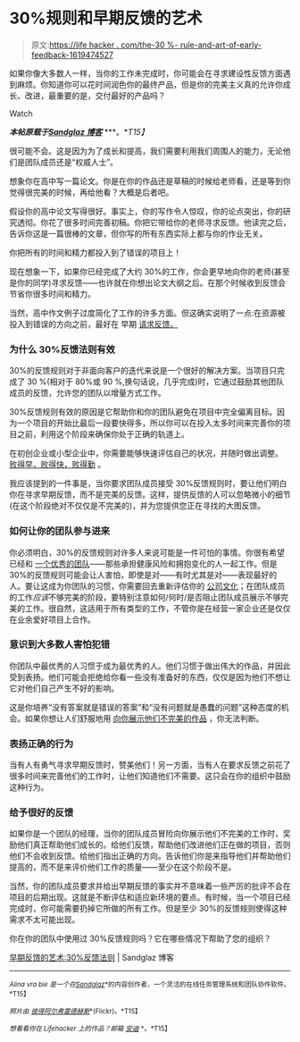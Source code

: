 # 30%规则和早期反馈的艺术

> 原文:[https://life hacker . com/the-30 %- rule-and-art-of-early-feedback-1619474527](https://lifehacker.com/the-30-percent-rule-and-the-art-of-early-feedback-1619474527)

如果你像大多数人一样，当你的工作未完成时，你可能会在寻求建设性反馈方面遇到麻烦。你知道你可以花时间润色你的最终产品，但是你的完美主义真的允许你成长、改进，最重要的是，交付最好的产品吗？

Watch

***本帖原载于***[***Sandglaz 博客***](http://blog.sandglaz.com/30-percent-feedback-rule/) ***。**T15】*

很可能不会。这是因为为了成长和提高，我们需要利用我们周围人的能力，无论他们是团队成员还是“权威人士”。

想象你在高中写一篇论文。你是在你的作品还是草稿的时候给老师看，还是等到你觉得很完美的时候，再给他看？大概是后者吧。

假设你的高中论文写得很好。事实上，你的写作令人惊叹，你的论点突出，你的研究透彻。你花了很多时间完善初稿。你把它带给你的老师寻求反馈。他读完之后，告诉你这是一篇很棒的文章，但你写的所有东西实际上都与你的作业无关。

你把所有的时间和精力都投入到了错误的项目上！

现在想象一下，如果你已经完成了大约 30%的工作，你会更早地向你的老师(甚至是你的同学)寻求反馈——也许就在你想出论文大纲之后。在那个时候收到反馈会节省你很多时间和精力。

当然，高中作文例子过度简化了工作的许多方面。但这确实说明了一点:在资源被投入到错误的方向之前，最好在 早期 [请求反馈。](https://lifehacker.com/how-can-i-learn-to-take-criticism-without-taking-it-per-5915488)

### 为什么 30%反馈法则有效

30%的反馈规则对于非面向客户的迭代来说是一个很好的解决方案。当项目只完成了 30 %(相对于 80%或 90 %,换句话说，几乎完成)时，它通过鼓励其他团队成员的反馈，允许您的团队以增量方式工作。

30%反馈规则有效的原因是它帮助你和你的团队避免在项目中完全偏离目标。因为一个项目的开始比最后一段要快得多，所以你可以在投入太多时间来完善你的项目之前，利用这个阶段来确保你处于正确的轨道上。

在初创企业或小型企业中，你需要能够快速评估自己的状况，并随时做出调整。 [败得早，败得快，败得勤](https://lifehacker.com/reframe-how-you-think-about-failure-by-changing-its-def-596193760) 。

我应该提到的一件事是，当你要求团队成员接受 30%反馈规则时，要让他们明白你在寻求早期反馈，而不是完美的反馈。这样，提供反馈的人可以忽略微小的细节(在这个阶段绝对不仅仅是不完美的)，并为您提供您正在寻找的大图反馈。

### 如何让你的团队参与进来

你必须明白，30%的反馈规则对许多人来说可能是一件可怕的事情。你很有希望已经和 [一个优秀的团队](http://blog.sandglaz.com/a-guide-to-hiring-the-right-people-for-your-startup-or-small-business/)——那些承担健康风险和拥抱变化的人一起工作。但是 30%的反馈规则可能会让人害怕，即使是对——有时尤其是对——表现最好的人。要让这成为你团队的习惯，你需要回去重新评估你的 [公司文化](http://blog.sandglaz.com/hiring-for-cultural-fit/)；在团队成员的工作*应该*不够完美的阶段，要特别注意如何/何时/是否阻止团队成员展示不够完美的工作。很自然，这适用于所有类型的工作，不管你是在经营一家企业还是仅仅在业余爱好项目上合作。

### 意识到大多数人害怕犯错

你团队中最优秀的人习惯于成为最优秀的人。他们习惯于做出伟大的作品，并因此受到表扬。他们可能会拒绝给你看一些没有准备好的东西，仅仅是因为他们不想让它对他们自己产生不好的影响。

这是你培养“没有答案就是错误的答案”和“没有问题就是愚蠢的问题”这种态度的机会。如果你想让人们舒服地用 [向你展示他们不完美的作品](https://lifehacker.com/why-your-brain-is-hooked-on-being-right-and-what-you-c-5989656) ，你无法判断。

### 表扬正确的行为

当有人有勇气寻求早期反馈时，赞美他们！另一方面，当有人在要求反馈之前花了很多时间来完善他们的工作时，让他们知道他们不需要。这只会在你的组织中鼓励这种行为。

### 给予很好的反馈

如果你是一个团队的经理，当你的团队成员冒险向你展示他们不完美的工作时，奖励他们真正帮助他们成长的。给他们反馈，帮助他们改进他们正在做的项目，否则他们不会收到反馈。给他们指出正确的方向。告诉他们你是来指导他们并帮助他们提高的，而不是来评价他们工作的质量——至少在这个阶段不是。

当然，你的团队成员要求并给出早期反馈的事实并不意味着一些严厉的批评不会在项目的后期出现。这就是不断评估和适应新环境的要点。有时候，当一个项目已经完成时，你可能需要扔掉它所做的所有工作。但是至少 30%的反馈规则使得这种需求不太可能出现。

你在你的团队中使用过 30%反馈规则吗？它在哪些情况下帮助了您的组织？

[早期反馈的艺术:30%反馈法则](http://blog.sandglaz.com/30-percent-feedback-rule/) | Sandglaz 博客

* * *

<small>*Alina vra bie 是一个在*</small>[<small>*Sandglaz*</small>](http://www.sandglaz.com/)<small>*的内容创作者，一个灵活的在线任务管理系统和团队协作软件。*T15】</small>

<small>*照片由*</small> [<small>*彼得阿尔弗雷德赫斯*</small>](https://www.flickr.com/photos/peterhess/5880373792)<small>*(Flickr)。*T15】</small>

<small>*想看看你在 Lifehacker 上的作品？邮箱*</small> [<small>*安迪*</small>](mailto:andy@lifehacker.com) <small>*。*T15】</small>